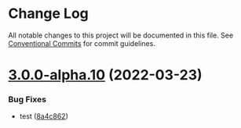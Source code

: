# Change Log

All notable changes to this project will be documented in this file.
See [Conventional Commits](https://conventionalcommits.org) for commit guidelines.

# [3.0.0-alpha.10](https://github.com/melishev/wuki/compare/v3.0.0-alpha.9...v3.0.0-alpha.10) (2022-03-23)


### Bug Fixes

* test ([8a4c862](https://github.com/melishev/wuki/commit/8a4c8625de7157926b495087a6ccfef9396e3c37))
